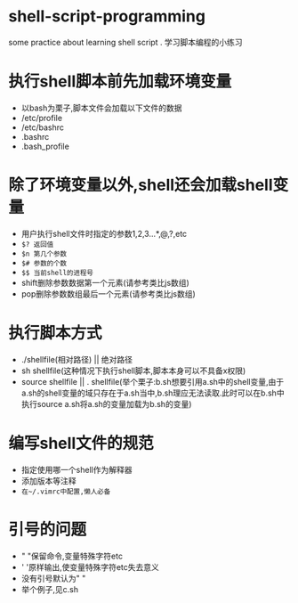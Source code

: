 # shell-script-programming
some practice about learning shell script .
学习脚本编程的小练习

# 执行shell脚本前先加载环境变量
+ 以bash为栗子,脚本文件会加载以下文件的数据
+ /etc/profile
+ /etc/bashrc
+ .bashrc
+ .bash_profile

# 除了环境变量以外,shell还会加载shell变量
+ 用户执行shell文件时指定的参数$1,$2,$3...$*,$@,$?,etc
+ `$? 返回值`
+ `$n 第几个参数`
+ `$# 参数的个数`
+ `$$ 当前shell的进程号`
+ shift删除参数数据第一个元素(请参考类比js数组)
+ pop删除参数数组最后一个元素(请参考类比js数组)

# 执行脚本方式
+ ./shellfile(相对路径) || 绝对路径
+ sh shellfile(这种情况下执行shell脚本,脚本本身可以不具备x权限)
+ source shellfile || . shellfile(举个栗子:b.sh想要引用a.sh中的shell变量,由于a.sh的shell变量的域只存在于a.sh当中,b.sh理应无法读取.此时可以在b.sh中执行source a.sh将a.sh的变量加载为b.sh的变量)

# 编写shell文件的规范
+ 指定使用哪一个shell作为解释器
+ 添加版本等注释
+ `在~/.vimrc中配置,懒人必备`

# 引号的问题
+ " "保留命令,变量特殊字符etc
+ ' '原样输出,使变量特殊字符etc失去意义
+ 没有引号默认为" "
+ 举个例子,见c.sh


